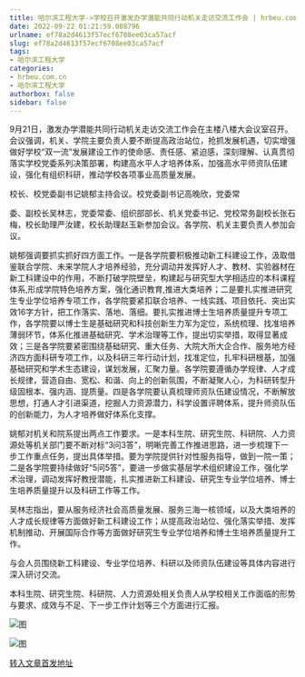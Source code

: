 ```yaml
---
title: 哈尔滨工程大学->学校召开激发办学潜能共同行动机关走访交流工作会 | hrbeu.com.cn
date: 2022-09-22 01:21:59.088796
urlname: ef78a2d4613f57ecf6708ee03ca57acf
slug: ef78a2d4613f57ecf6708ee03ca57acf
tags: 
- 哈尔滨工程大学
categories:
- hrbeu.com.cn
- 哈尔滨工程大学
authorbox: false
sidebar: false
---
```

9月21日，激发办学潜能共同行动机关走访交流工作会在主楼八楼大会议室召开。会议强调，机关、学院主要负责人要不断提高政治站位，抢抓发展机遇，切实增强做好学校“双一流”发展建设工作的使命感、责任感、紧迫感，深刻理解、认真贯彻落实学校党委系列决策部署，构建高水平人才培养体系，加强高水平师资队伍建设，强化有组织科研，推动学校各项事业高质量发展。

校长、校党委副书记姚郁主持会议。校党委副书记高晚欣，党委常
<!--more-->
委、副校长吴林志，党委常委、组织部部长、机关党委书记、党校常务副校长张石梅，校长助理严汝建，校长助理赵玉新参加会议。各学院、机关主要负责人参加会议。

姚郁强调要抓实抓好四方面工作。一是各学院要积极推动新工科建设工作，汲取借鉴联合学院、未来学院人才培养经验，充分调动并发挥好人才、教材、实验器材在新工科建设中的作用，不断打破学院壁垒，构建起与研究型大学相适应的本科课程体系,形成学院特色培养方案，强化通识教育,推进大类培养；二是要扎实推进研究生专业学位培养专项工作，各学院要紧扣联合培养、一线实践、项目依托、突出实效16字方针，把工作落实、落地、落细。要扎实推进博士生培养质量提升专项工作，各学院要以博士生是基础研究和科技创新生力军为定位，系统梳理、找准培养薄弱环节，体系化推进基础研究、学术治理等工作，提出切实举措，取得显著成效；三是各学院要紧密围绕基础研究、重大任务、大院大所大企合作、服务地方经济四方面科研专项工作，以及科研三年行动计划，找准定位，扎牢科研根基，加强基础研究和学术生态建设，谋划发展，汇聚力量。各学院要遵循办学规律、人才成长规律，营造自由、宽松、和谐、向上的创新氛围，不断凝聚人心，为科研转型升级固根本、强内涵、提质量。四是各学院要认真梳理师资队伍建设情况，不断解放思想，打通人才引进渠道，挖掘人力资源潜力，科学设置评聘体系，提升师资队伍的创新能力，为人才培养做好体系化支撑。

姚郁对机关和院系提出两点工作要求。一是本科生院、研究生院、科研院、人力资源处等机关部门要不断对标“3问3答”，明晰完善工作推进思路，进一步梳理下一步工作重点任务，提出具体举措。要为学院提供针对性服务指导，做到一院一策；二是各学院要持续做好“5问5答”，要进一步做实基层学术组织建设工作，强化学术治理，调动发挥好教授潜能，扎实推进新工科建设、研究生专业学位培养、博士生培养质量提升以及科研工作等工作。

吴林志指出，要从服务经济社会高质量发展、服务三海一核领域，以及大类培养的人才成长规律等方面做好新工科建设工作；从提高政治站位、强化落实举措、发挥机制推动、开展国际合作等方面做好研究生专业学位培养和博士生培养质量提升工作。

与会人员围绕新工科建设、专业学位培养、科研以及师资队伍建设等具体内容进行深入研讨交流。

本科生院、研究生院、科研院、人力资源处相关负责人从学校相关工作面临的形势与要求、成效与不足、下一步工作计划等三个方面进行汇报。

![图](http://gongxue.cn/__local/6/8C/CE/E444BEF39AB6D6B4C97A8FF7890_D3646391_182E5.jpg)

![图](http://gongxue.cn/__local/8/00/C3/99828DDAFE91868A768424DFF40_0E843430_27C99.jpg)

[转入文章首发地址](http://gongxue.cn/info/1141/73001.htm)